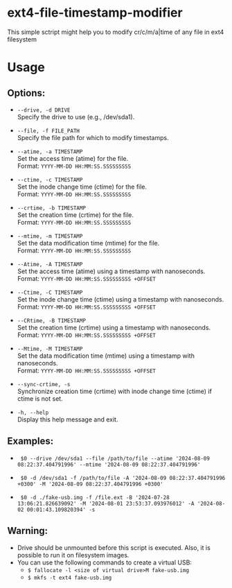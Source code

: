 # ext4-file-timestamp-modifier
This simple sctript might help you to modify cr/c/m/a|time of any file in ext4 filesystem


# Usage
## Options:

- `--drive, -d DRIVE`  
  Specify the drive to use (e.g., /dev/sda1).

- `--file, -f FILE_PATH`  
  Specify the file path for which to modify timestamps.

- `--atime, -a TIMESTAMP`  
  Set the access time (atime) for the file.  
  Format: `YYYY-MM-DD HH:MM:SS.SSSSSSSSS`

- `--ctime, -c TIMESTAMP`  
  Set the inode change time (ctime) for the file.  
  Format: `YYYY-MM-DD HH:MM:SS.SSSSSSSSS`

- `--crtime, -b TIMESTAMP`  
  Set the creation time (crtime) for the file.  
  Format: `YYYY-MM-DD HH:MM:SS.SSSSSSSSS`

- `--mtime, -m TIMESTAMP`  
  Set the data modification time (mtime) for the file.  
  Format: `YYYY-MM-DD HH:MM:SS.SSSSSSSSS`

- `--Atime, -A TIMESTAMP`  
  Set the access time (atime) using a timestamp with nanoseconds.  
  Format: `YYYY-MM-DD HH:MM:SS.SSSSSSSSS +OFFSET`

- `--Ctime, -C TIMESTAMP`  
  Set the inode change time (ctime) using a timestamp with nanoseconds.  
  Format: `YYYY-MM-DD HH:MM:SS.SSSSSSSSS +OFFSET`

- `--CRtime, -B TIMESTAMP`  
  Set the creation time (crtime) using a timestamp with nanoseconds.  
  Format: `YYYY-MM-DD HH:MM:SS.SSSSSSSSS +OFFSET`

- `--Mtime, -M TIMESTAMP`  
  Set the data modification time (mtime) using a timestamp with nanoseconds.  
  Format: `YYYY-MM-DD HH:MM:SS.SSSSSSSSS +OFFSET`

- `--sync-crtime, -s`  
  Synchronize creation time (crtime) with inode change time (ctime) if ctime is not set.

- `-h, --help`  
  Display this help message and exit.

## Examples:

- ` $0 --drive /dev/sda1 --file /path/to/file --atime '2024-08-09 08:22:37.404791996' --mtime '2024-08-09 08:22:37.404791996'`

- ` $0 -d /dev/sda1 -f /path/to/file -A '2024-08-09 08:22:37.404791996 +0300' -M '2024-08-09 08:22:37.404791996 +0300'`

- ` $0 -d ./fake-usb.img -f /file.ext -B '2024-07-28 13:06:21.826639092' -M '2024-08-01 23:53:37.093976012' -A '2024-08-02 00:01:43.109820394' -s`

## Warning:

- Drive should be unmounted before this script is executed. Also, it is possible to run it on filesystem images.
- You can use the following commands to create a virtual USB:
  - `$ fallocate -l <size of virtual drive>M fake-usb.img`
  - `$ mkfs -t ext4 fake-usb.img`
